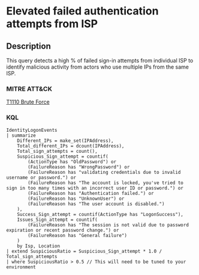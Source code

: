 # Elevated failed authentication attempts from ISP

## Description
This query detects a high % of failed sign-in attempts from individual ISP to identify malicious activity from actors who use multiple IPs from the same ISP.

### MITRE ATT&CK

[T1110 Brute Force](https://attack.mitre.org/techniques/T1110/)

### KQL

```KQL
IdentityLogonEvents
| summarize 
    Different_IPs = make_set(IPAddress), 
    Total_different_IPs = dcount(IPAddress), 
    Total_sign_attempts = count(), 
    Suspicious_Sign_attempt = countif(
        (ActionType has "OldPassword") or 
        (FailureReason has "WrongPassword") or 
        (FailureReason has "validating credentials due to invalid username or password.") or 
        (FailureReason has "The account is locked, you've tried to sign in too many times with an incorrect user ID or password.") or 
        (FailureReason has "Authentication failed.") or 
        (FailureReason has "UnknownUser") or 
        (FailureReason has "The user account is disabled.")
    ),
    Success_Sign_attempt = countif(ActionType has "LogonSuccess"),
    Issues_Sign_attempt = countif(
        (FailureReason has "The session is not valid due to password expiration or recent password change.") or 
        (FailureReason has "General failure")
    ) 
    by Isp, Location
| extend SuspiciousRatio = Suspicious_Sign_attempt * 1.0 / Total_sign_attempts 
| where SuspiciousRatio > 0.5 // This will need to be tuned to your environment
